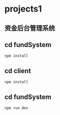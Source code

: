 # projects1
资金后台管理系统
-------------

## cd fundSystem
```
npm install
```
## cd client
```
npm install
```
## cd fundSystem
```
npm run dev
```
